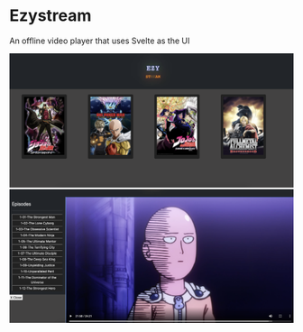 # Ezystream

An offline video player that uses Svelte as the UI

![alt text](https://github.com/virgilanddante/ezystream/blob/main/screenshot1.png)
![alt text](https://github.com/virgilanddante/ezystream/blob/main/screenshot2.png)
